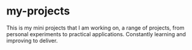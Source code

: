 # my-projects
This is my mini projects that I am working on, a range of projects, from personal experiments to practical applications. Constantly learning and improving to deliver.
